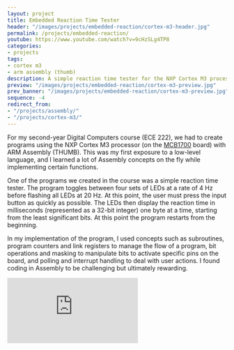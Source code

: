 ```yaml
---
layout: project
title: Embedded Reaction Time Tester
header: "/images/projects/embedded-reaction/cortex-m3-header.jpg"
permalink: /projects/embedded-reaction/
youtube: https://www.youtube.com/watch?v=9cHzSLg4TP8
categories:
- projects
tags:
- cortex m3
- arm assembly (thumb)
description: A simple reaction time tester for the NXP Cortex M3 processor, built with ARM Assembly for a digital computers course.
preview: "/images/projects/embedded-reaction/cortex-m3-preview.jpg"
prev_banner: "/images/projects/embedded-reaction/cortex-m3-preview.jpg"
sequence: -4
redirect_from:
- "/projects/assembly/"
- "/projects/cortex-m3/"
---
```


For my second-year Digital Computers course (ECE 222), we had to create programs using the NXP Cortex M3 processor (on the [MCB1700](http://www.keil.com/mcb1700/) board) with ARM Assembly (THUMB). This was my first exposure to a low-level language, and I learned a lot of Assembly concepts on the fly while implementing certain functions.

One of the programs we created in the course was a simple reaction time tester. The program toggles between four sets of LEDs at a rate of 4 Hz before flashing all LEDs at 20 Hz. At this point, the user must press the input button as quickly as possible. The LEDs then display the reaction time in milliseconds (represented as a 32-bit integer) one byte at a time, starting from the least significant bits. At this point the program restarts from the beginning.

In my implementation of the program, I used concepts such as subroutines, program counters and link registers to manage the flow of a program, bit operations and masking to manipulate bits to activate specific pins on the board, and polling and interrupt handling to deal with user actions. I found coding in Assembly to be challenging but ultimately rewarding.

<div class="embed-responsive embed-responsive-16by9 col-center" style="margin-bottom: 17px;">
    <iframe src="https://www.youtube.com/embed/9cHzSLg4TP8" frameborder="0" allowfullscreen></iframe>
</div>
